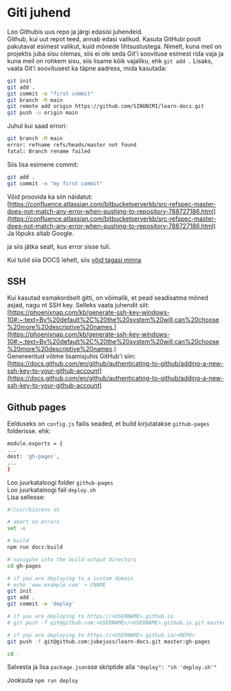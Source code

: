 # Giti juhend

Loo Githubis uus repo ja järgi edasisi juhendeid.  
Github, kui uut repot teed, annab edasi valikud. Kasuta GitHubi poolt pakutavat esimest valikut, kuid mõnede lihtsustustega. Nimelt, kuna meil on projektis juba sisu olemas, siis ei ole seda Git'i soovituse esimest rida vaja ja kuna meil on rohkem sisu, siis lisame kõik vajaliku, ehk `git add .` Lisaks, vaata Git'i soovitusest ka täpne aadress, mida kasutada:

```bash
git init
git add .
git commit -m "first commit"
git branch -M main
git remote add origin https://github.com/SINUNIMI/learn-docs.git
git push -u origin main
```

Juhul kui saad errori:

```bash
git branch -M main
error: refname refs/heads/master not found
fatal: Branch rename failed
```

Siis lisa esimene commit:

```bash
git add .
git commit -m "my first commit"
```

Võid proovida ka siin näidatut: [https://confluence.atlassian.com/bitbucketserverkb/src-refspec-master-does-not-match-any-error-when-pushing-to-repository-788727186.html](https://confluence.atlassian.com/bitbucketserverkb/src-refspec-master-does-not-match-any-error-when-pushing-to-repository-788727186.html)  
Ja lõpuks aitab Google.

ja siis jätka sealt, kus error sisse tuli.

Kui tulid siia DOCS lehelt, siis [võid tagasi minna](../vpdocs/README.md/#deploy)

## SSH

Kui kasutad esmakordselt gitti, on võimalik, et pead seadisatma mõned asjad, nagu nt SSH key. Selleks vaata juhendit siit: [https://phoenixnap.com/kb/generate-ssh-key-windows-10#:~:text=By%20default%2C%20the%20system%20will,can%20choose%20more%20descriptive%20names.](https://phoenixnap.com/kb/generate-ssh-key-windows-10#:~:text=By%20default%2C%20the%20system%20will,can%20choose%20more%20descriptive%20names.)  
Genereeritud võtme lisamisjuhis GitHub'i siin: [https://docs.github.com/en/github/authenticating-to-github/adding-a-new-ssh-key-to-your-github-account](https://docs.github.com/en/github/authenticating-to-github/adding-a-new-ssh-key-to-your-github-account)

## Github pages

Eelduseks on `config.js` failis seaded, et build kirjutatakse `github-pages` folderisse. ehk:

```bash
module.exports = {
...
dest: 'gh-pages',
...
}
```

Loo juurkataloogi folder `github-pages`  
Loo juurkataloogi fail `deploy.sh`  
Lisa sellesse:

```bash
#!/usr/bin/env sh

# abort on errors
set -e

# build
npm run docs:build

# navigate into the build output directory
cd gh-pages

# if you are deploying to a custom domain
# echo 'www.example.com' > CNAME
git init
git add .
git commit -m 'deploy'

# if you are deploying to https://<USERNAME>.github.io
# git push -f git@github.com:<USERNAME>/<USERNAME>.github.io.git master

# if you are deploying to https://<USERNAME>.github.io/<REPO>
git push -f git@github.com:jubejuss/learn-docs.git master:gh-pages

cd -
```

Salvesta ja lisa `package.json`sse skriptide alla `"deploy": "sh 'deploy.sh'"`

Jooksuta `npm run deploy`
